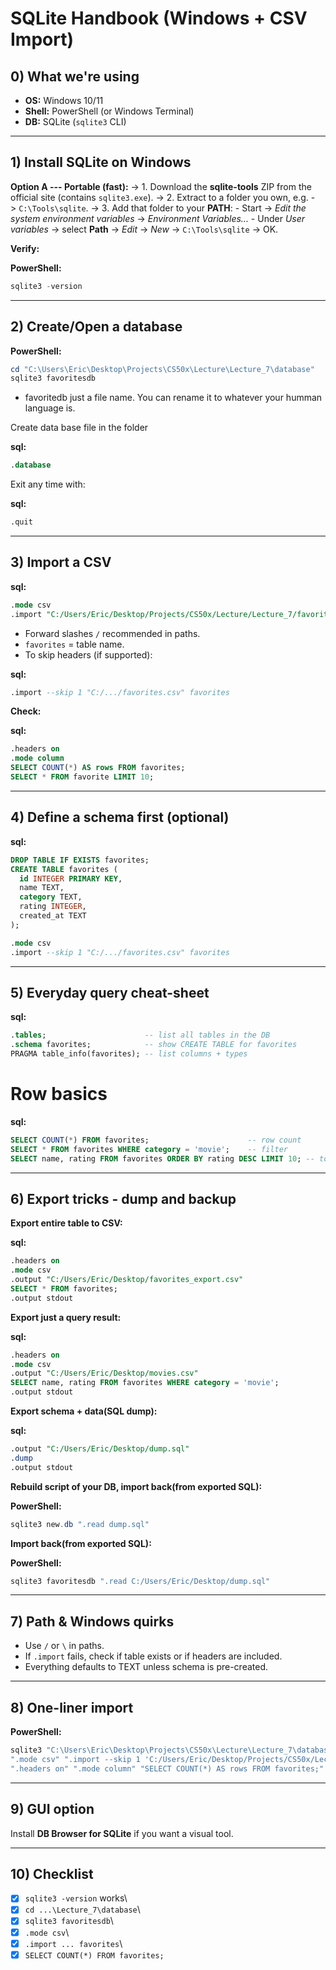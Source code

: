 # SQLite Handbook (Windows + CSV Import)

## 0) What we're using

-   **OS:** Windows 10/11
-   **Shell:** PowerShell (or Windows Terminal)
-   **DB:** SQLite (`sqlite3` CLI)

------------------------------------------------------------------------

## 1) Install SQLite on Windows

**Option A --- Portable (fast):** -> 1. Download the **sqlite-tools** ZIP
from the official site (contains `sqlite3.exe`). -> 2. Extract to a folder
you own, e.g. -> `C:\Tools\sqlite`. -> 3. Add that folder to your **PATH**: -
Start -> *Edit the system environment variables* -> *Environment
Variables...* - Under *User variables* -> select **Path** -> *Edit* ->
*New* -> `C:\Tools\sqlite` -> OK.

**Verify:**

**PowerShell:**
``` powershell
sqlite3 -version
```

------------------------------------------------------------------------

## 2) Create/Open a database

**PowerShell:**
``` powershell
cd "C:\Users\Eric\Desktop\Projects\CS50x\Lecture\Lecture_7\database"
sqlite3 favoritesdb
```

-   favoritedb just a file name. You can rename it to whatever your humman language is.

Create data base file in the folder

**sql:**
``` sql
.database
```

Exit any time with:

**sql:**
``` sql
.quit
```

------------------------------------------------------------------------

## 3) Import a CSV

**sql:**
``` sql
.mode csv
.import "C:/Users/Eric/Desktop/Projects/CS50x/Lecture/Lecture_7/favorites.csv" favorites
```

-   Forward slashes `/` recommended in paths.
-   `favorites` = table name.
-   To skip headers (if supported):

**sql:**
``` sql
.import --skip 1 "C:/.../favorites.csv" favorites
```

**Check:**

**sql:**
``` sql
.headers on
.mode column
SELECT COUNT(*) AS rows FROM favorites;
SELECT * FROM favorite LIMIT 10;
```

------------------------------------------------------------------------

## 4) Define a schema first (optional)

**sql:**
``` sql
DROP TABLE IF EXISTS favorites;
CREATE TABLE favorites (
  id INTEGER PRIMARY KEY,
  name TEXT,
  category TEXT,
  rating INTEGER,
  created_at TEXT
);

.mode csv
.import --skip 1 "C:/.../favorites.csv" favorites
```

------------------------------------------------------------------------

## 5) Everyday query cheat-sheet

**sql:**
``` sql
.tables;                      -- list all tables in the DB
.schema favorites;            -- show CREATE TABLE for favorites
PRAGMA table_info(favorites); -- list columns + types
```
# Row basics

**sql:**
```sql
SELECT COUNT(*) FROM favorites;                      -- row count
SELECT * FROM favorites WHERE category = 'movie';    -- filter
SELECT name, rating FROM favorites ORDER BY rating DESC LIMIT 10; -- top 10

```

------------------------------------------------------------------------

## 6) Export tricks - dump and backup

**Export entire table to CSV:**

**sql:**
``` sql
.headers on
.mode csv
.output "C:/Users/Eric/Desktop/favorites_export.csv"
SELECT * FROM favorites;
.output stdout
```

**Export just a query result:**

**sql:**
``` sql
.headers on
.mode csv
.output "C:/Users/Eric/Desktop/movies.csv"
SELECT name, rating FROM favorites WHERE category = 'movie';
.output stdout
```

**Export schema + data(SQL dump):**

**sql:**
``` sql
.output "C:/Users/Eric/Desktop/dump.sql"
.dump
.output stdout
```

**Rebuild script of your DB, import back(from exported SQL):**

**PowerShell:**
``` powershell
sqlite3 new.db ".read dump.sql"
```

**Import back(from exported SQL):**

**PowerShell:**
``` powershell
sqlite3 favoritesdb ".read C:/Users/Eric/Desktop/dump.sql"
```

------------------------------------------------------------------------

## 7) Path & Windows quirks

-   Use `/` or `\` in paths.
-   If `.import` fails, check if table exists or if headers are
    included.
-   Everything defaults to TEXT unless schema is pre-created.

------------------------------------------------------------------------

## 8) One-liner import

**PowerShell:**
``` powershell
sqlite3 "C:\Users\Eric\Desktop\Projects\CS50x\Lecture\Lecture_7\database\favoritesdb" `
".mode csv" ".import --skip 1 'C:/Users/Eric/Desktop/Projects/CS50x/Lecture/Lecture_7/favorites.csv' favorites" `
".headers on" ".mode column" "SELECT COUNT(*) AS rows FROM favorites;" ".quit"
```

------------------------------------------------------------------------

## 9) GUI option

Install **DB Browser for SQLite** if you want a visual tool.

------------------------------------------------------------------------

## 10) Checklist

-   [x] `sqlite3 -version` works\
-   [x] `cd ...\Lecture_7\database`\
-   [x] `sqlite3 favoritesdb`\
-   [x] `.mode csv`\
-   [x] `.import ... favorites`\
-   [x] `SELECT COUNT(*) FROM favorites;`
